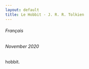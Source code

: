 ```yaml
---
layout: default
title: Le Hobbit - J. R. R. Tolkien
---
```


###### Français

###### November 2020



hobbit.

